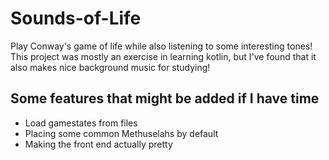 # Sounds-of-Life
Play Conway's game of life while also listening to some interesting tones! This project was mostly an exercise in
learning kotlin, but I've found that it also makes nice background music for studying!

## Some features that might be added if I have time
* Load gamestates from files
* Placing some common Methuselahs by default
* Making the front end actually pretty
